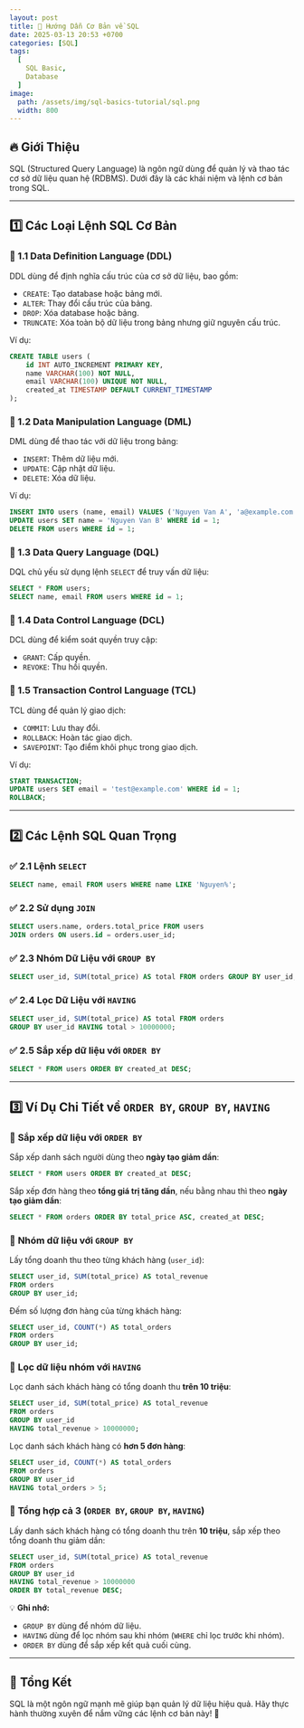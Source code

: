 ```yaml
---
layout: post
title: 📌 Hướng Dẫn Cơ Bản về SQL
date: 2025-03-13 20:53 +0700
categories: [SQL]
tags:
  [
    SQL Basic,
    Database
  ]
image:
  path: /assets/img/sql-basics-tutorial/sql.png
  width: 800
---
```

## 🔥 Giới Thiệu
SQL (Structured Query Language) là ngôn ngữ dùng để quản lý và thao tác cơ sở dữ liệu quan hệ (RDBMS). Dưới đây là các khái niệm và lệnh cơ bản trong SQL.

---

## 1️⃣ Các Loại Lệnh SQL Cơ Bản

### 🔹 1.1 Data Definition Language (DDL)
DDL dùng để định nghĩa cấu trúc của cơ sở dữ liệu, bao gồm:
- `CREATE`: Tạo database hoặc bảng mới.
- `ALTER`: Thay đổi cấu trúc của bảng.
- `DROP`: Xóa database hoặc bảng.
- `TRUNCATE`: Xóa toàn bộ dữ liệu trong bảng nhưng giữ nguyên cấu trúc.

Ví dụ:
```sql
CREATE TABLE users (
    id INT AUTO_INCREMENT PRIMARY KEY,
    name VARCHAR(100) NOT NULL,
    email VARCHAR(100) UNIQUE NOT NULL,
    created_at TIMESTAMP DEFAULT CURRENT_TIMESTAMP
);
```

### 🔹 1.2 Data Manipulation Language (DML)
DML dùng để thao tác với dữ liệu trong bảng:
- `INSERT`: Thêm dữ liệu mới.
- `UPDATE`: Cập nhật dữ liệu.
- `DELETE`: Xóa dữ liệu.

Ví dụ:
```sql
INSERT INTO users (name, email) VALUES ('Nguyen Van A', 'a@example.com');
UPDATE users SET name = 'Nguyen Van B' WHERE id = 1;
DELETE FROM users WHERE id = 1;
```

### 🔹 1.3 Data Query Language (DQL)
DQL chủ yếu sử dụng lệnh `SELECT` để truy vấn dữ liệu:
```sql
SELECT * FROM users;
SELECT name, email FROM users WHERE id = 1;
```

### 🔹 1.4 Data Control Language (DCL)
DCL dùng để kiểm soát quyền truy cập:
- `GRANT`: Cấp quyền.
- `REVOKE`: Thu hồi quyền.

### 🔹 1.5 Transaction Control Language (TCL)
TCL dùng để quản lý giao dịch:
- `COMMIT`: Lưu thay đổi.
- `ROLLBACK`: Hoàn tác giao dịch.
- `SAVEPOINT`: Tạo điểm khôi phục trong giao dịch.

Ví dụ:
```sql
START TRANSACTION;
UPDATE users SET email = 'test@example.com' WHERE id = 1;
ROLLBACK;
```

---

## 2️⃣ Các Lệnh SQL Quan Trọng

### ✅ 2.1 Lệnh `SELECT`
```sql
SELECT name, email FROM users WHERE name LIKE 'Nguyen%';
```

### ✅ 2.2 Sử dụng `JOIN`
```sql
SELECT users.name, orders.total_price FROM users
JOIN orders ON users.id = orders.user_id;
```

### ✅ 2.3 Nhóm Dữ Liệu với `GROUP BY`
```sql
SELECT user_id, SUM(total_price) AS total FROM orders GROUP BY user_id;
```

### ✅ 2.4 Lọc Dữ Liệu với `HAVING`
```sql
SELECT user_id, SUM(total_price) AS total FROM orders
GROUP BY user_id HAVING total > 10000000;
```

### ✅ 2.5 Sắp xếp dữ liệu với `ORDER BY`
```sql
SELECT * FROM users ORDER BY created_at DESC;
```

---

## 3️⃣ Ví Dụ Chi Tiết về `ORDER BY`, `GROUP BY`, `HAVING`

### 🔹 **Sắp xếp dữ liệu với `ORDER BY`**
Sắp xếp danh sách người dùng theo **ngày tạo giảm dần**:
```sql
SELECT * FROM users ORDER BY created_at DESC;
```
Sắp xếp đơn hàng theo **tổng giá trị tăng dần**, nếu bằng nhau thì theo **ngày tạo giảm dần**:
```sql
SELECT * FROM orders ORDER BY total_price ASC, created_at DESC;
```

### 🔹 **Nhóm dữ liệu với `GROUP BY`**
Lấy tổng doanh thu theo từng khách hàng (`user_id`):
```sql
SELECT user_id, SUM(total_price) AS total_revenue
FROM orders
GROUP BY user_id;
```
Đếm số lượng đơn hàng của từng khách hàng:
```sql
SELECT user_id, COUNT(*) AS total_orders
FROM orders
GROUP BY user_id;
```

### 🔹 **Lọc dữ liệu nhóm với `HAVING`**
Lọc danh sách khách hàng có tổng doanh thu **trên 10 triệu**:
```sql
SELECT user_id, SUM(total_price) AS total_revenue
FROM orders
GROUP BY user_id
HAVING total_revenue > 10000000;
```
Lọc danh sách khách hàng có **hơn 5 đơn hàng**:
```sql
SELECT user_id, COUNT(*) AS total_orders
FROM orders
GROUP BY user_id
HAVING total_orders > 5;
```

### 🔹 **Tổng hợp cả 3 (`ORDER BY`, `GROUP BY`, `HAVING`)**
Lấy danh sách khách hàng có tổng doanh thu trên **10 triệu**, sắp xếp theo tổng doanh thu giảm dần:
```sql
SELECT user_id, SUM(total_price) AS total_revenue
FROM orders
GROUP BY user_id
HAVING total_revenue > 10000000
ORDER BY total_revenue DESC;
```

💡 **Ghi nhớ:**  
- `GROUP BY` dùng để nhóm dữ liệu.  
- `HAVING` dùng để lọc nhóm sau khi nhóm (`WHERE` chỉ lọc trước khi nhóm).  
- `ORDER BY` dùng để sắp xếp kết quả cuối cùng.

---

## 📌 Tổng Kết
SQL là một ngôn ngữ mạnh mẽ giúp bạn quản lý dữ liệu hiệu quả. Hãy thực hành thường xuyên để nắm vững các lệnh cơ bản này! 🚀
